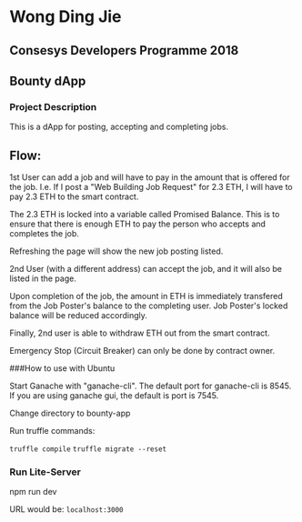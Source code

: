 # Wong Ding Jie
## Consesys Developers Programme 2018
## Bounty dApp

### Project Description
This is a dApp for posting, accepting and completing jobs.

## Flow:
1st User can add a job and will have to pay in the amount that is offered for the job.
I.e. If I post a "Web Building Job Request" for 2.3 ETH, I will have to pay 2.3 ETH
to the smart contract.

The 2.3 ETH is locked into a variable called Promised Balance.
This is to ensure that there is enough ETH to pay the person who accepts and completes the job.

Refreshing the page will show the new job posting listed.

2nd User (with a different address) can accept the job, and it will also be listed in the page.

Upon completion of the job, the amount in ETH is immediately transfered from the Job Poster's balance to the completing user. Job Poster's locked balance will be reduced accordingly.

Finally, 2nd user is able to withdraw ETH out from the smart contract.

Emergency Stop (Circuit Breaker) can only be done by contract owner.



###How to use with Ubuntu

Start Ganache with "ganache-cli". The default port for ganache-cli is 8545.
If you are using ganache gui, the default is port is 7545.

Change directory to bounty-app

Run truffle commands:

`truffle compile`
`truffle migrate --reset`


### Run Lite-Server
npm run dev

URL would be:
`localhost:3000`

